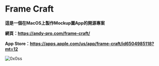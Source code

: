 # Frame Craft

**這是一個在MacOS上製作Mockup圖App的開源專案**

**網頁：https://andy-pro.com/frame-craft/**

**App Store：https://apps.apple.com/us/app/frame-craft/id6504985118?mt=12**

![0x0ss](https://github.com/andyuan997/Frame-Craft-MacOS-App/assets/70089237/bd764047-7bd7-4443-884f-de084127989c)
